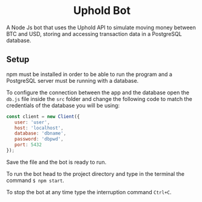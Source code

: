 <h1 align="center">Uphold Bot</h1>

 A Node Js bot that uses the Uphold API to simulate moving money between BTC and USD, storing and accessing transaction data in a PostgreSQL database.

 ## Setup

 npm must be installed in order to be able to run the program and a PostgreSQL server must be running with a database.

 To configure the connection between the app and the database open the `db.js` file inside the `src` folder and change the following code to match the credentials of the database you will be using:

 ```js
const client = new Client({
    user: 'user',
    host: 'localhost',
    database: 'dbname',
    password: 'dbpwd',
    port: 5432
});
```

Save the file and the bot is ready to run.

To run the bot head to the project directory and type in the terminal the command `$ npm start`.

To stop the bot at any time type the interruption command `Ctrl+C`.





